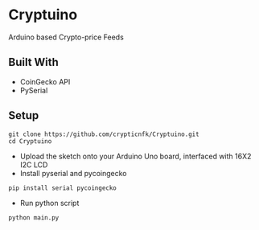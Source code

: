 # Cryptuino
Arduino based Crypto-price Feeds

## Built With

- CoinGecko API
- PySerial

## Setup

```
git clone https://github.com/crypticnfk/Cryptuino.git
cd Cryptuino
```
- Upload the sketch onto your Arduino Uno board, interfaced with 16X2 I2C LCD
- Install pyserial and pycoingecko
```
pip install serial pycoingecko
```
- Run python script
```
python main.py
```
